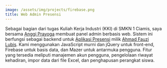 ```yaml
---
image: /assets/img/projects/firebase.png
title: Web Admin Presensi
---
```


Sebagai bagian dari tugas Kuliah Kerja Industri (KKI) di SMKN 1 Ciamis, saya bersama [Anggi Prayoga](https://github.com/anggiprayoga9) membuat panel admin berbasis web. Sistem ini berfungsi sebagai backend untuk [Aplikasi Presensi](https://github.com/Ahmadfzlbs/presensi-app) milik [Ahmad Fauzi Lubis](https://github.com/Ahmadfzlbs). Kami menggunakan JavaScript murni dan jQuery untuk front-end, Firebase untuk basis data, dan Mazer untuk antarmuka pengguna. Fitur yang tersedia meliputi manajemen akun pengguna, pengelolaan riwayat kehadiran, impor data dari file Excel, dan penghapusan perangkat siswa.